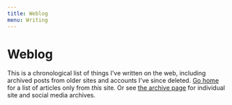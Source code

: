 ```yaml
---
title: Weblog
menu: Writing
---
```


# Weblog

This is a chronological list of things I've written on the web, including archived posts from older sites and accounts I've since deleted. [Go home](/) for a list of articles only from *this* site. Or see [the archive page](/archive) for individual site and social media archives.
